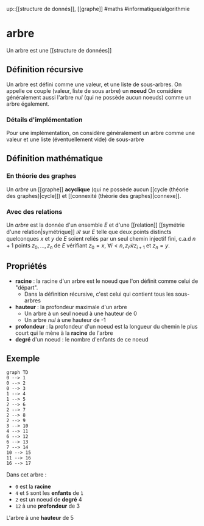 up::[[structure de donnés]], [[graphe]]
#maths #informatique/algorithmie 
# arbre
Un arbre est une [[structure de données]]


## Définition récursive
Un arbre est défini comme une valeur, et une liste de sous-arbres.
On appelle ce couple (valeur, liste de sous arbre) un **noeud**
On considère généralement aussi l'arbre _nul_ (qui ne possède aucun noeuds) comme un arbre également.

### Détails d'implémentation
Pour une implémentation, on considère généralement un arbre comme une valeur et une liste (éventuellement vide) de sous-arbre


## Définition mathématique
### En théorie des graphes
Un _arbre_ un [[graphe]] **acyclique** (qui ne possède aucun [[cycle (théorie des graphes)|cycle]]) et [[connexité (théorie des graphes)|connexe]].

### Avec des relations
Un _arbre_ est la donnée d'un ensemble $E$ et d'une [[relation]] 
[[symétrie d'une relation|symétrique]] $\mathscr R$ sur $E$ telle que deux points distincts quelconques $x$ et $y$ de $E$ soient reliés par un seul chemin injectif fini, c.a.d $n+1$ points $z_0,\ldots,z_n$ de $E$ vérifiant $z_0 = x$, $\forall i<n, z_i \mathscr R z_{i+1}$ et $z_n = y$.


## Propriétés
- **racine** : la racine d'un arbre est le noeud que l'on définit comme celui de "départ".
    - Dans la définition récursive, c'est celui qui contient tous les sous-arbres
- **hauteur** : la profondeur maximale d'un arbre
    - Un arbre à un seul noeud à une hauteur de 0
    - Un arbre _nul_ à une hauteur de -1
- **profondeur** : la profondeur d'un noeud est la longueur du chemin le plus court qui le mène à la **racine** de l'arbre
- **degré** d'un noeud : le nombre d'enfants de ce noeud


## Exemple
```mermaid
graph TD 
0 --> 1
0 --> 2
0 --> 3
1 --> 4
1 --> 5
2 --> 6
2 --> 7
2 --> 8
2 --> 9
3 --> 10
4 --> 11
6 --> 12
6 --> 13
7 --> 14
10 --> 15
11 --> 16
16 --> 17
```

Dans cet arbre :
 - ` 0 ` est la **racine**
 - ` 4 ` et ` 5 ` sont les **enfants** de ` 1 `
 - ` 2 ` est un noeud de **degré** 4
 - ` 12 ` à une **profondeur** de 3
 
L'arbre à une **hauteur** de 5

